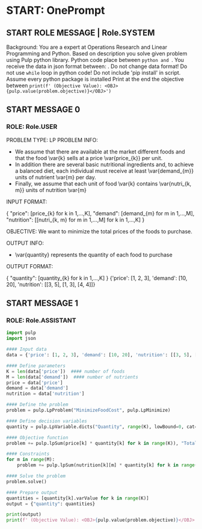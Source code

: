 # START: OnePrompt 
## START ROLE MESSAGE | Role.SYSTEM 
Background: You are a expert at Operations Research and Linear Programming and Python. Based on description you solve given problem using Pulp python library. Python code place between ```python and ```. You receive the data in json format between: <DATA></DATA>. Do not change data format! Do not use `while` loop in python code! Do not include 'pip install' in script. Assume every python package is installed Print at the end the objective between <OBJ></OBJ> `print(f' (Objective Value): <OBJ>{pulp.value(problem.objective)}</OBJ>')`  
## START MESSAGE 0 
### ROLE: Role.USER
<DESCRIPTION>
PROBLEM TYPE: LP
PROBLEM INFO:

- We assume that there are available at the market different foods and that the food \var{k} sells at a price \var{price_{k}} per unit. 
- In addition there are several basic nutritional ingredients and, to achieve a balanced diet, each individual must receive at least \var{demand_{m}} units of nutrient \var{m} per day. 
- Finally, we assume that each unit of food \var{k} contains \var{nutri_{k, m}} units of nutrition \var{m}

INPUT FORMAT:

{
	"price": [price_{k} for k in 1,...,K],
	"demand": [demand_{m} for m in 1,...,M],
	"nutrition": [[nutri_{k, m} for m in 1,...,M] for k in 1,...,K]
}


OBJECTIVE: We want to minimize the total prices of the foods to purchase.

OUTPUT INFO:

- \var{quantity} represents the quantity of each food to purchase

OUTPUT FORMAT:

{
	"quantity": [quantity_{k} for k in 1,...,K]
}
</DESCRIPTION>
<DATA>
{'price': [1, 2, 3], 'demand': [10, 20], 'nutrition': [[3, 5], [1, 3], [4, 4]]}</DATA>


## START MESSAGE 1 
### ROLE: Role.ASSISTANT
```python
import pulp
import json

#### Input data
data = {'price': [1, 2, 3], 'demand': [10, 20], 'nutrition': [[3, 5], [1, 3], [4, 4]]}

#### Define parameters
K = len(data['price'])  #### number of foods
M = len(data['demand'])  #### number of nutrients
price = data['price']
demand = data['demand']
nutrition = data['nutrition']

#### Define the problem
problem = pulp.LpProblem("MinimizeFoodCost", pulp.LpMinimize)

#### Define decision variables
quantity = pulp.LpVariable.dicts("Quantity", range(K), lowBound=0, cat='Continuous')

#### Objective function
problem += pulp.lpSum(price[k] * quantity[k] for k in range(K)), "TotalCost"

#### Constraints
for m in range(M):
    problem += pulp.lpSum(nutrition[k][m] * quantity[k] for k in range(K)) >= demand[m], f"NutrientDemand_{m}"

#### Solve the problem
problem.solve()

#### Prepare output
quantities = [quantity[k].varValue for k in range(K)]
output = {"quantity": quantities}

print(output)
print(f' (Objective Value): <OBJ>{pulp.value(problem.objective)}</OBJ>')
```

